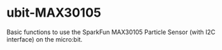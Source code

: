 # ubit-MAX30105
Basic functions to use the SparkFun MAX30105 Particle Sensor (with I2C interface) on the micro:bit.
